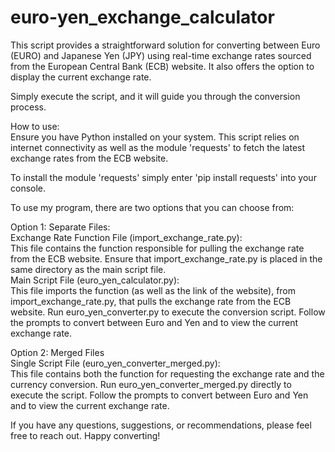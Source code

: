 # euro-yen_exchange_calculator
This script provides a straightforward solution for converting between Euro (EURO) and Japanese Yen (JPY) using real-time exchange rates sourced from the European Central Bank (ECB) website. It also offers the option to display the current exchange rate.

Simply execute the script, and it will guide you through the conversion process.
  
  
How to use:    
  Ensure you have Python installed on your system. This script relies on internet connectivity as well as the module 'requests' to fetch the latest exchange rates from the ECB website.

  To install the module 'requests' simply enter 'pip install requests' into your console.

  To use my program, there are two options that you can choose from:
  
  Option 1: Separate Files:  
    Exchange Rate Function File (import_exchange_rate.py):  
      This file contains the function responsible for pulling the exchange rate from the ECB website.
      Ensure that import_exchange_rate.py is placed in the same directory as the main script file.  
    Main Script File (euro_yen_calculator.py):  
      This file imports the function (as well as the link of the website), from import_exchange_rate.py,  that pulls the exchange rate from the ECB website.
      Run euro_yen_converter.py to execute the conversion script.
      Follow the prompts to convert between Euro and Yen and to view the current exchange rate.

  Option 2: Merged Files  
    Single Script File (euro_yen_converter_merged.py):  
      This file contains both the function for requesting the exchange rate and the currency conversion.
      Run euro_yen_converter_merged.py directly to execute the script.
      Follow the prompts to convert between Euro and Yen and to view the current exchange rate.

  
If you have any questions, suggestions, or recommendations, please feel free to reach out.
Happy converting!




